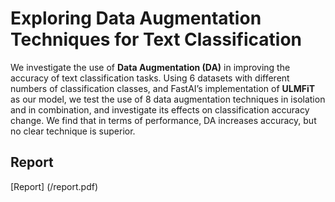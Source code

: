 # Exploring Data Augmentation Techniques for Text Classification

We investigate the use of **Data Augmentation (DA)** in improving the accuracy of text classification tasks. Using 6 datasets with different numbers of classification classes, and FastAI’s implementation of **ULMFiT** as our model, we test the use of 8 data augmentation techniques in isolation and in combination, and investigate its effects on classification accuracy change. We find that in terms of performance, DA increases accuracy, but no clear technique is superior.

## Report
[Report] (/report.pdf)

